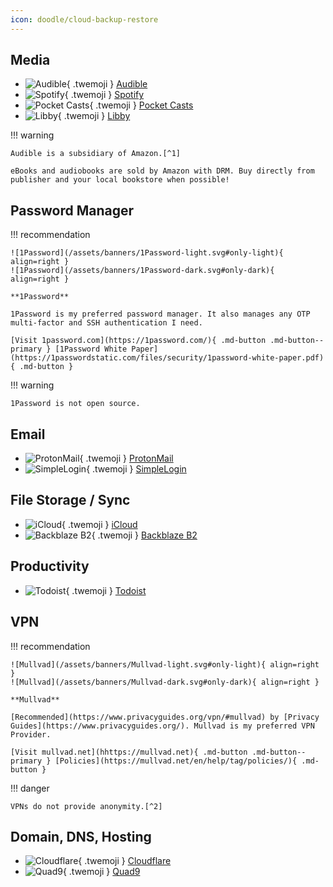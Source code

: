 ```yaml
---
icon: doodle/cloud-backup-restore
---
```


## Media

<div class="grid cards" markdown>

- ![Audible](/assets/logos/Audible.png){ .twemoji } [Audible](https://www.audible.com/)
- ![Spotify](/assets/logos/Spotify.svg){ .twemoji } [Spotify](https://www.spotify.com/us/)
- ![Pocket Casts](/assets/logos/Pocket-Casts.svg){ .twemoji } [Pocket Casts](https://pocketcasts.com/)
- ![Libby](/assets/logos/Libby.png){ .twemoji } [Libby](https://libbyapp.com)

</div>

!!! warning

    Audible is a subsidiary of Amazon.[^1]   
    
    eBooks and audiobooks are sold by Amazon with DRM. Buy directly from publisher and your local bookstore when possible!

## Password Manager

!!! recommendation

    ![1Password](/assets/banners/1Password-light.svg#only-light){ align=right }
    ![1Password](/assets/banners/1Password-dark.svg#only-dark){ align=right }

    **1Password**

    1Password is my preferred password manager. It also manages any OTP multi-factor and SSH authentication I need.

    [Visit 1password.com](https://1password.com/){ .md-button .md-button--primary } [1Password White Paper](https://1passwordstatic.com/files/security/1password-white-paper.pdf){ .md-button }

!!! warning

    1Password is not open source.

## Email

<div class="grid cards" markdown>

- ![ProtonMail](/assets/logos/ProtonMail.svg){ .twemoji } [ProtonMail](https://protonmail.com/)
- ![SimpleLogin](/assets/logos/SimpleLogin.svg){ .twemoji } [SimpleLogin](https://simplelogin.io/)

</div>

## File Storage / Sync

<div class="grid cards" markdown>

- ![iCloud](/assets/logos/iCloud.png){ .twemoji } [iCloud](https://www.icloud.com/)
- ![Backblaze B2](/assets/logos/Backblaze.svg){ .twemoji } [Backblaze B2](https://www.backblaze.com/b2/cloud-storage.html)

</div>

## Productivity

<div class="grid cards" markdown>

- ![Todoist](/assets/logos/Todoist.svg){ .twemoji } [Todoist](https://todoist.com/)

</div>

## VPN

!!! recommendation

    ![Mullvad](/assets/banners/Mullvad-light.svg#only-light){ align=right }
    ![Mullvad](/assets/banners/Mullvad-dark.svg#only-dark){ align=right }

    **Mullvad**

    [Recommended](https://www.privacyguides.org/vpn/#mullvad) by [Privacy Guides](https://www.privacyguides.org/). Mullvad is my preferred VPN Provider.

    [Visit mullvad.net](hhttps://mullvad.net){ .md-button .md-button--primary } [Policies](https://mullvad.net/en/help/tag/policies/){ .md-button }

!!! danger

    VPNs do not provide anonymity.[^2]


  
## Domain, DNS, Hosting

<div class="grid cards" markdown>

- ![Cloudflare](/assets/logos/Cloudflare.svg){ .twemoji } [Cloudflare](https://www.cloudflare.com/)
- ![Quad9](/assets/logos/Quad9.svg){ .twemoji } [Quad9](https://www.quad9.net/)

</div>

[^1]: [Richard Stallman: Reasons not to buy from Amazon](https://stallman.org/amazon.html)
[^2]: [Privacy Guides: VPN Overview](https://www.privacyguides.org/vpn/#vpn-overview)
